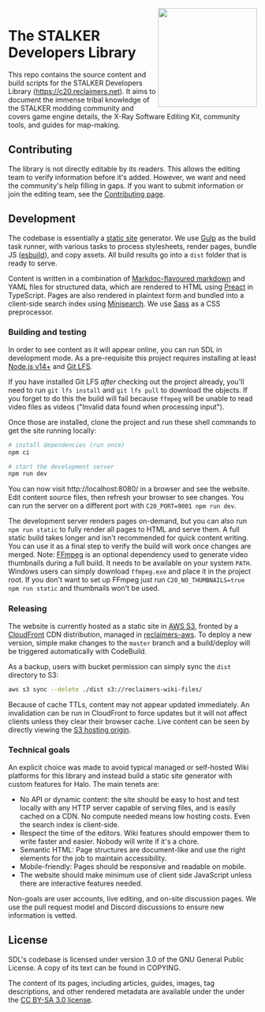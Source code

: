 <img alt="" align="right" width="200" src="src/assets/librarian.png">

# The STALKER Developers Library

This repo contains the source content and build scripts for the STALKER Developers Library (https://c20.reclaimers.net). It aims to document the immense tribal knowledge of the STALKER modding community and covers game engine details, the X-Ray Software Editing Kit, community tools, and guides for map-making.

## Contributing
The library is not directly editable by its readers. This allows the editing team to verify information before it's added. However, we want and need the community's help filling in gaps. If you want to submit information or join the editing team, see the [Contributing page]().

## Development
The codebase is essentially a [static site](https://en.wikipedia.org/wiki/Static_web_page) generator. We use [Gulp](https://gulpjs.com/) as the build task runner, with various tasks to process stylesheets, render pages, bundle JS ([esbuild](https://esbuild.github.io/)), and copy assets. All build results go into a `dist` folder that is ready to serve.

Content is written in a combination of [Markdoc-flavoured markdown](https://markdoc.dev) and YAML files for structured data, which are rendered to HTML using [Preact](https://preactjs.com/) in TypeScript. Pages are also rendered in plaintext form and bundled into a client-side search index using [Minisearch](https://lucaong.github.io/minisearch/). We use [Sass](https://sass-lang.com/) as a CSS preprocessor.

### Building and testing
In order to see content as it will appear online, you can run SDL in development mode. As a pre-requisite this project requires installing at least [Node.js v14+](https://nodejs.org/en/) and [Git LFS](https://git-lfs.github.com/).

If you have installed Git LFS _after_ checking out the project already, you'll need to run `git lfs install` and `git lfs pull` to download the objects. If you forget to do this the build will fail because `ffmpeg` will be unable to read video files as videos ("Invalid data found when processing input").

Once those are installed, clone the project and run these shell commands to get the site running locally:

```sh
# install dependencies (run once)
npm ci

# start the development server
npm run dev
```

You can now visit http://localhost:8080/ in a browser and see the website. Edit content source files, then refresh your browser to see changes. You can run the server on a different port with `C20_PORT=9001 npm run dev`.

The development server renders pages on-demand, but you can also run `npm run static` to fully render all pages to HTML and serve them. A full static build takes longer and isn't recommended for quick content writing. You can use it as a final step to verify the build will work once changes are merged. Note: [FFmpeg](https://ffmpeg.org/) is an optional dependency used to generate video thumbnails during a full build. It needs to be available on your system `PATH`. Windows users can simply download `ffmpeg.exe` and place it in the project root. If you don't want to set up FFmpeg just run `C20_NO_THUMBNAILS=true npm run static` and thumbnails won't be used.

### Releasing
The website is currently hosted as a static site in [AWS S3](https://aws.amazon.com/s3/), fronted by a [CloudFront](https://aws.amazon.com/cloudfront/) CDN distribution, managed in [reclaimers-aws](https://github.com/Sigmmma/reclaimers-aws). To deploy a new version, simple make changes to the `master` branch and a build/deploy will be triggered automatically with CodeBuild.

As a backup, users with bucket permission can simply sync the `dist` directory to S3:

```sh
aws s3 sync --delete ./dist s3://reclaimers-wiki-files/
```

Because of cache TTLs, content may not appear updated immediately. An invalidation can be run in CloudFront to force updates but it will not affect clients unless they clear their browser cache. Live content can be seen by directly viewing the [S3 hosting origin][s3-origin].

### Technical goals
An explicit choice was made to avoid typical managed or self-hosted Wiki platforms for this library and instead build a static site generator with custom features for Halo. The main tenets are:

* No API or dynamic content: the site should be easy to host and test locally with any HTTP server capable of serving files, and is easily cached on a CDN. No compute needed means low hosting costs. Even the search index is client-side.
* Respect the time of the editors. Wiki features should empower them to write faster and easier. Nobody will write if it's a chore.
* Semantic HTML: Page structures are document-like and use the right elements for the job to maintain accessibility.
* Mobile-friendly: Pages should be responsive and readable on mobile.
* The website should make minimum use of client side JavaScript unless there are interactive features needed.

Non-goals are user accounts, live editing, and on-site discussion pages. We use the pull request model and Discord discussions to ensure new information is vetted.

## License
SDL's codebase is licensed under version 3.0 of the GNU General Public License. A copy of its text can be found in COPYING.

The content of its pages, including articles, guides, images, tag descriptions, and other rendered metadata are available under the under the [CC BY-SA 3.0 license][cc-license].

[s3-origin]: http://reclaimers-c20.s3-website-us-east-1.amazonaws.com/
[cc-license]: https://creativecommons.org/licenses/by-sa/3.0/
